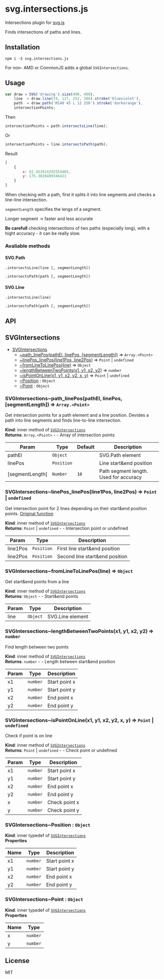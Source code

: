 # svg.intersections.js
Intersections plugin for [svg.js](https://github.com/wout/svg.js)

Finds intersections of paths and lines.

## Installation

`npm i -S svg.intersections.js`

For non- AMD or CommonJS adds a global `SVGIntersections`.

## Usage

```javascript
var draw = SVG('drawing').size(400, 400),
    line  = draw.line(19, 127, 252, 386).stroke('blueviolet'),
    path  = draw.path('M140 45 L 12 250').stroke('darkorange'),
    intersectionPoints;
```
Then

```javascript
intersectionPoints = path.intersectsLine(line);
```
Or

```javascript
intersectionPoints = line.intersectsPath(path);
```

Result

```javascript
[ 
    {
        x: 62.453914292554465,
        y: 175.3028489346421
    }
]
```

When checking with a path, first it splits it into line segments and checks a line-line intersection.

`segmentLength` specifies the lengs of a segment.

Longer segment -> faster and less accurate

**Be carefull** checking intersections of two paths (especially long), with a hight accuracy - it can be really slow.

### Avaliable methods

#### SVG.Path

`.intersectsLine(line [, segmentLength])`

`.intersectsPath(path [, segmentLength])`

#### SVG.Line

`.intersectsLine(line)`

`.intersectsPath(path [, segmentLength])`

## API<a name="module_SVGIntersections"></a>

## SVGIntersections

* [SVGIntersections](#module_SVGIntersections)
    * [~path_linePos(pathEl, linePos, [segmentLength])](#module_SVGIntersections..path_linePos) ⇒ <code>Array.&lt;Point&gt;</code>
    * [~linePos_linePos(line1Pos, line2Pos)](#module_SVGIntersections..linePos_linePos) ⇒ <code>Point</code> &#124; <code>undefined</code>
    * [~fromLineToLinePos(line)](#module_SVGIntersections..fromLineToLinePos) ⇒ <code>Object</code>
    * [~lengthBetweenTwoPoints(x1, y1, x2, y2)](#module_SVGIntersections..lengthBetweenTwoPoints) ⇒ <code>number</code>
    * [~isPointOnLine(x1, y1, x2, y2, x, y)](#module_SVGIntersections..isPointOnLine) ⇒ <code>Point</code> &#124; <code>undefined</code>
    * [~Position](#module_SVGIntersections..Position) : <code>Object</code>
    * [~Point](#module_SVGIntersections..Point) : <code>Object</code>

<a name="module_SVGIntersections..path_linePos"></a>

### SVGIntersections~path_linePos(pathEl, linePos, [segmentLength]) ⇒ <code>Array.&lt;Point&gt;</code>
Get intersection points for a path element and a line position.
Devides a path into line segments and finds line-to-line intersection.

**Kind**: inner method of <code>[SVGIntersections](#module_SVGIntersections)</code>  
**Returns**: <code>Array.&lt;Point&gt;</code> - - Array of intersection points  

| Param | Type | Default | Description |
| --- | --- | --- | --- |
| pathEl | <code>Object</code> |  | SVG.Path element |
| linePos | <code>Position</code> |  | Line start&end position |
| [segmentLength] | <code>Number</code> | <code>10</code> | Path segment length. Used for accuracy |

<a name="module_SVGIntersections..linePos_linePos"></a>

### SVGIntersections~linePos_linePos(line1Pos, line2Pos) ⇒ <code>Point</code> &#124; <code>undefined</code>
Get intersection point for 2 lines depending on their start&end position points.
[Original function](http://jsfiddle.net/justin_c_rounds/Gd2S2/)

**Kind**: inner method of <code>[SVGIntersections](#module_SVGIntersections)</code>  
**Returns**: <code>Point</code> &#124; <code>undefined</code> - - Intersection point or undefined  

| Param | Type | Description |
| --- | --- | --- |
| line1Pos | <code>Position</code> | First line start&end position |
| line2Pos | <code>Position</code> | Second line start&end position |

<a name="module_SVGIntersections..fromLineToLinePos"></a>

### SVGIntersections~fromLineToLinePos(line) ⇒ <code>Object</code>
Get start&end points from a line

**Kind**: inner method of <code>[SVGIntersections](#module_SVGIntersections)</code>  
**Returns**: <code>Object</code> - - Start&end points  

| Param | Type | Description |
| --- | --- | --- |
| line | <code>Object</code> | SVG.Line element |

<a name="module_SVGIntersections..lengthBetweenTwoPoints"></a>

### SVGIntersections~lengthBetweenTwoPoints(x1, y1, x2, y2) ⇒ <code>number</code>
Find length between two points

**Kind**: inner method of <code>[SVGIntersections](#module_SVGIntersections)</code>  
**Returns**: <code>number</code> - - Length between start&end position  

| Param | Type | Description |
| --- | --- | --- |
| x1 | <code>number</code> | Start point x |
| y1 | <code>number</code> | Start point y |
| x2 | <code>number</code> | End point x |
| y2 | <code>number</code> | End point y |

<a name="module_SVGIntersections..isPointOnLine"></a>

### SVGIntersections~isPointOnLine(x1, y1, x2, y2, x, y) ⇒ <code>Point</code> &#124; <code>undefined</code>
Check if point is on line

**Kind**: inner method of <code>[SVGIntersections](#module_SVGIntersections)</code>  
**Returns**: <code>Point</code> &#124; <code>undefined</code> - - Check point or undefined  

| Param | Type | Description |
| --- | --- | --- |
| x1 | <code>number</code> | Start point x |
| y1 | <code>number</code> | Start point y |
| x2 | <code>number</code> | End point x |
| y2 | <code>number</code> | End point y |
| x | <code>number</code> | Check point x |
| y | <code>number</code> | Check point y |

<a name="module_SVGIntersections..Position"></a>

### SVGIntersections~Position : <code>Object</code>
**Kind**: inner typedef of <code>[SVGIntersections](#module_SVGIntersections)</code>  
**Properties**

| Name | Type | Description |
| --- | --- | --- |
| x1 | <code>number</code> | Start point x |
| y1 | <code>number</code> | Start point y |
| x2 | <code>number</code> | End point x |
| y2 | <code>number</code> | End point y |

<a name="module_SVGIntersections..Point"></a>

### SVGIntersections~Point : <code>Object</code>
**Kind**: inner typedef of <code>[SVGIntersections](#module_SVGIntersections)</code>  
**Properties**

| Name | Type |
| --- | --- |
| x | <code>number</code> | 
| y | <code>number</code> | 

## License

MIT